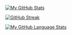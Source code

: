 <!---
Sandrex233/Sandrex233 is a ✨ special ✨ repository because its `README.md` (this file) appears on your GitHub profile.
You can click the Preview link to take a look at your changes.
--->




[![My GitHub Stats](https://github-readme-stats.vercel.app/api/?username=Sandrex233&count_private=true&theme=radical&showicons=true)]() 

[![GitHub Streak](https://streak-stats.demolab.com?user=Sandrex233&theme=radical)](https://git.io/streak-stats)

[![My GitHub Language Stats](https://github-readme-stats.vercel.app/api/top-langs/?username=Sandrex233&langs_count=5&theme=radical)]()
